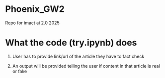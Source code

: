 # Phoenix_GW2
Repo for imact ai 2.0 2025




# What the code (try.ipynb) does

1. User has to provide link/url of the article they have to fact check

2. An output will be provided telling the user if  content in that article is real or fake
